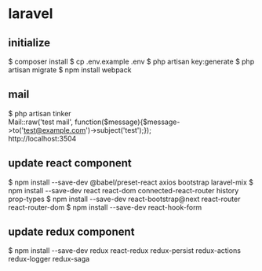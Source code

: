 # laravel
## initialize
$ composer install
$ cp .env.example .env
$ php artisan key:generate
$ php artisan migrate
$ npm install webpack

## mail
$ php artisan tinker  
Mail::raw('test mail', function($message){$message->to('test@example.com')->subject('test');});  
http://localhost:3504

## update react component
$ npm install --save-dev @babel/preset-react axios bootstrap laravel-mix
$ npm install --save-dev react react-dom connected-react-router history prop-types
$ npm install --save-dev react-bootstrap@next react-router react-router-dom
$ npm install --save-dev react-hook-form

## update redux component
$ npm install --save-dev redux react-redux redux-persist redux-actions redux-logger redux-saga